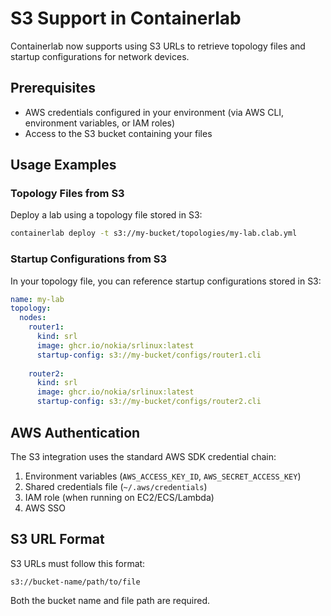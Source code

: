 # S3 Support in Containerlab

Containerlab now supports using S3 URLs to retrieve topology files and startup configurations for network devices.

## Prerequisites

- AWS credentials configured in your environment (via AWS CLI, environment variables, or IAM roles)
- Access to the S3 bucket containing your files

## Usage Examples

### Topology Files from S3

Deploy a lab using a topology file stored in S3:

```bash
containerlab deploy -t s3://my-bucket/topologies/my-lab.clab.yml
```

### Startup Configurations from S3

In your topology file, you can reference startup configurations stored in S3:

```yaml
name: my-lab
topology:
  nodes:
    router1:
      kind: srl
      image: ghcr.io/nokia/srlinux:latest
      startup-config: s3://my-bucket/configs/router1.cli
    
    router2:
      kind: srl
      image: ghcr.io/nokia/srlinux:latest
      startup-config: s3://my-bucket/configs/router2.cli
```

## AWS Authentication

The S3 integration uses the standard AWS SDK credential chain:

1. Environment variables (`AWS_ACCESS_KEY_ID`, `AWS_SECRET_ACCESS_KEY`)
2. Shared credentials file (`~/.aws/credentials`)
3. IAM role (when running on EC2/ECS/Lambda)
4. AWS SSO

## S3 URL Format

S3 URLs must follow this format:
```
s3://bucket-name/path/to/file
```

Both the bucket name and file path are required.